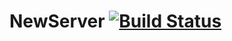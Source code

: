 # NewServer [![Build Status](https://travis-ci.org/quentez/NewServer.svg?branch=master)](https://travis-ci.org/quentez/NewServer)
